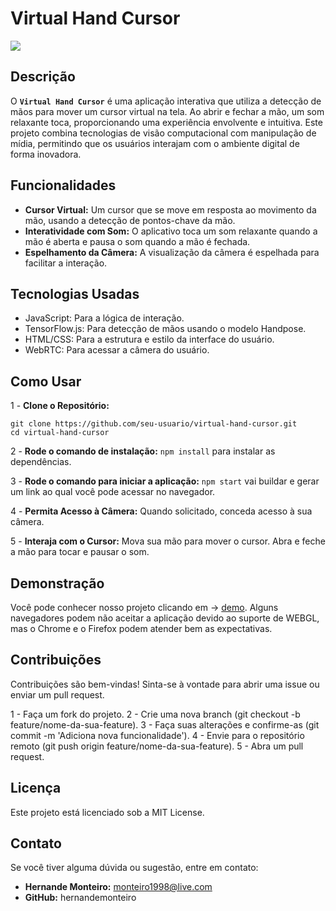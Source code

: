 # Virtual Hand Cursor

<img src="./assets/Controle de Mão para Mouse.png"/>

## Descrição

O <b>`Virtual Hand Cursor`</b> é uma aplicação interativa que utiliza a detecção de mãos para mover um cursor virtual na tela. Ao abrir e fechar a mão, um som relaxante toca, proporcionando uma experiência envolvente e intuitiva. Este projeto combina tecnologias de visão computacional com manipulação de mídia, permitindo que os usuários interajam com o ambiente digital de forma inovadora.

## Funcionalidades

- <b>Cursor Virtual:</b> Um cursor que se move em resposta ao movimento da mão, usando a detecção de pontos-chave da mão.
- <b>Interatividade com Som:</b> O aplicativo toca um som relaxante quando a mão é aberta e pausa o som quando a mão é fechada.
- <b>Espelhamento da Câmera:</b> A visualização da câmera é espelhada para facilitar a interação.

## Tecnologias Usadas

- JavaScript: Para a lógica de interação.
- TensorFlow.js: Para detecção de mãos usando o modelo Handpose.
- HTML/CSS: Para a estrutura e estilo da interface do usuário.
- WebRTC: Para acessar a câmera do usuário.

## Como Usar

1 - <b>Clone o Repositório:</b>

```
git clone https://github.com/seu-usuario/virtual-hand-cursor.git
cd virtual-hand-cursor
```

2 - <b>Rode o comando de instalação:</b> `npm install` para instalar as dependências.

3 - <b>Rode o comando para iniciar a aplicação:</b> `npm start` vai buildar e gerar um link ao qual você pode acessar no navegador.

4 - <b>Permita Acesso à Câmera:</b> Quando solicitado, conceda acesso à sua câmera.

5 - <b>Interaja com o Cursor:</b> Mova sua mão para mover o cursor. Abra e feche a mão para tocar e pausar o som.

## Demonstração

 Você pode conhecer nosso projeto clicando em -> [demo](https://hernandemonteiro.github.io/virtual_hand_cursor/).
 Alguns navegadores podem não aceitar a aplicação devido ao suporte de WEBGL, mas o Chrome e o Firefox podem atender bem as expectativas.

## Contribuições

Contribuições são bem-vindas! Sinta-se à vontade para abrir uma issue ou enviar um pull request.

1 - Faça um fork do projeto.
2 - Crie uma nova branch (git checkout -b feature/nome-da-sua-feature).
3 - Faça suas alterações e confirme-as (git commit -m 'Adiciona nova funcionalidade').
4 - Envie para o repositório remoto (git push origin feature/nome-da-sua-feature).
5 - Abra um pull request.

## Licença

Este projeto está licenciado sob a MIT License.

## Contato

Se você tiver alguma dúvida ou sugestão, entre em contato:

- <b>Hernande Monteiro:</b> monteiro1998@live.com
- <b>GitHub:</b> hernandemonteiro
